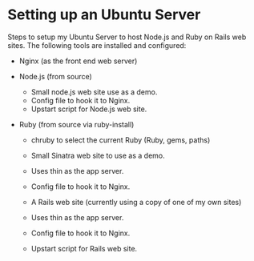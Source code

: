 Setting up an Ubuntu Server
================================
Steps to setup my Ubuntu Server to host Node.js and Ruby on Rails web sites. The following tools are installed and configured:

* Nginx (as the front end web server)

* Node.js (from source)
  * Small node.js web site use as a demo.
  * Config file to hook it to Nginx.
  * Upstart script for Node.js web site.

* Ruby (from source via ruby-install)
  * chruby to select the current Ruby (Ruby, gems, paths)
  * Small Sinatra web site to use as a demo.
  * Uses thin as the app server.
  * Config file to hook it to Nginx.

  * A Rails web site (currently using a copy of one of my own sites)
  * Uses thin as the app server.
  * Config file to hook it to Nginx.
  * Upstart script for Rails web site.
